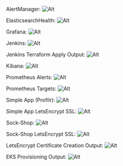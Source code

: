 AlertManager: ![Alt](/screenshots/alertmanager.png)

ElasticsearchHealth: ![Alt](/screenshots/elasticsearch%20health.png)

Grafana: ![Alt](/screenshots/Grafana.png)

Jenkins: ![Alt](/screenshots/Jenkins%20server.png)

Jenkins Terraform Apply Output: ![Alt](/screenshots/Jenkins%20Output.png)

Kibana: ![Alt](/screenshots/kibana%20sample%20logs.png)

Prometheus Alerts: ![Alt](/screenshots/Prometheus%20alerts.png)

Prometheus Targets: ![Alt](/screenshots/Prometheus%20Targets.png)

Simple App (Profilr): ![Alt](</screenshots/simple%20app%20(profilr).png>)

Simple App LetsEncrypt SSL: ![Alt](/screenshots/simple%20app%20letsencrypt%20ssl.png)

Sock-Shop: ![Alt](/screenshots/sock-shop.png)

Sock-Shop LetsEncrypt SSL: ![Alt](/screenshots/sock-shop%20letsencrypt%20ssl.png)

LetsEncrypt Certificate Creation Output: ![Alt](/screenshots/LetsEncrypt%20Output.png)

EKS Provisioning Output: ![Alt](/screenshots/EKS%20Provision%20Output.png)
